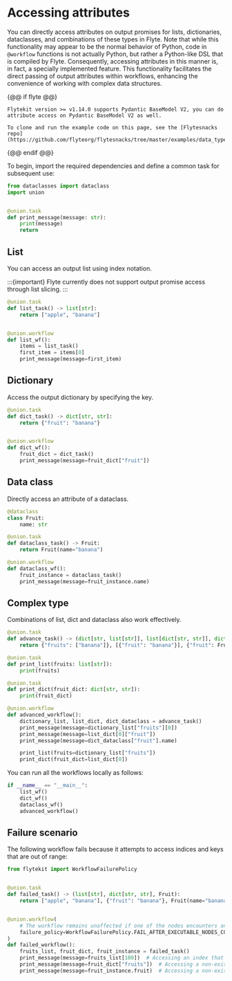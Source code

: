 # Accessing attributes

You can directly access attributes on output promises for lists, dictionaries, dataclasses, and combinations of these types in Flyte.
Note that while this functionality may appear to be the normal behavior of Python, code in `@workflow` functions is not actually Python, but rather a Python-like DSL that is compiled by Flyte.
Consequently, accessing attributes in this manner is, in fact, a specially implemented feature.
This functionality facilitates the direct passing of output attributes within workflows, enhancing the convenience of working with complex data structures.

{@@ if flyte @@}
```{important}
Flytekit version >= v1.14.0 supports Pydantic BaseModel V2, you can do attribute access on Pydantic BaseModel V2 as well.
```

```{note}
To clone and run the example code on this page, see the [Flytesnacks repo](https://github.com/flyteorg/flytesnacks/tree/master/examples/data_types_and_io/).
```
{@@ endif @@}

To begin, import the required dependencies and define a common task for subsequent use:

```python
from dataclasses import dataclass
import union


@union.task
def print_message(message: str):
    print(message)
    return
```

## List
You can access an output list using index notation.

:::{important}
Flyte currently does not support output promise access through list slicing.
:::

```python
@union.task
def list_task() -> list[str]:
    return ["apple", "banana"]


@union.workflow
def list_wf():
    items = list_task()
    first_item = items[0]
    print_message(message=first_item)
```

## Dictionary
Access the output dictionary by specifying the key.

```python
@union.task
def dict_task() -> dict[str, str]:
    return {"fruit": "banana"}


@union.workflow
def dict_wf():
    fruit_dict = dict_task()
    print_message(message=fruit_dict["fruit"])
```

## Data class
Directly access an attribute of a dataclass.

```python
@dataclass
class Fruit:
    name: str

@union.task
def dataclass_task() -> Fruit:
    return Fruit(name="banana")

@union.workflow
def dataclass_wf():
    fruit_instance = dataclass_task()
    print_message(message=fruit_instance.name)
```

## Complex type
Combinations of list, dict and dataclass also work effectively.

```python
@union.task
def advance_task() -> (dict[str, list[str]], list[dict[str, str]], dict[str, Fruit]):
    return {"fruits": ["banana"]}, [{"fruit": "banana"}], {"fruit": Fruit(name="banana")}

@union.task
def print_list(fruits: list[str]):
    print(fruits)

@union.task
def print_dict(fruit_dict: dict[str, str]):
    print(fruit_dict)

@union.workflow
def advanced_workflow():
    dictionary_list, list_dict, dict_dataclass = advance_task()
    print_message(message=dictionary_list["fruits"][0])
    print_message(message=list_dict[0]["fruit"])
    print_message(message=dict_dataclass["fruit"].name)

    print_list(fruits=dictionary_list["fruits"])
    print_dict(fruit_dict=list_dict[0])
```

You can run all the workflows locally as follows:

```python
if __name__ == "__main__":
    list_wf()
    dict_wf()
    dataclass_wf()
    advanced_workflow()
```

## Failure scenario
The following workflow fails because it attempts to access indices and keys that are out of range:

```python
from flytekit import WorkflowFailurePolicy


@union.task
def failed_task() -> (list[str], dict[str, str], Fruit):
    return ["apple", "banana"], {"fruit": "banana"}, Fruit(name="banana")


@union.workflow(
    # The workflow remains unaffected if one of the nodes encounters an error, as long as other executable nodes are still available
    failure_policy=WorkflowFailurePolicy.FAIL_AFTER_EXECUTABLE_NODES_COMPLETE
)
def failed_workflow():
    fruits_list, fruit_dict, fruit_instance = failed_task()
    print_message(message=fruits_list[100])  # Accessing an index that doesn't exist
    print_message(message=fruit_dict["fruits"])  # Accessing a non-existent key
    print_message(message=fruit_instance.fruit)  # Accessing a non-existent param
```
